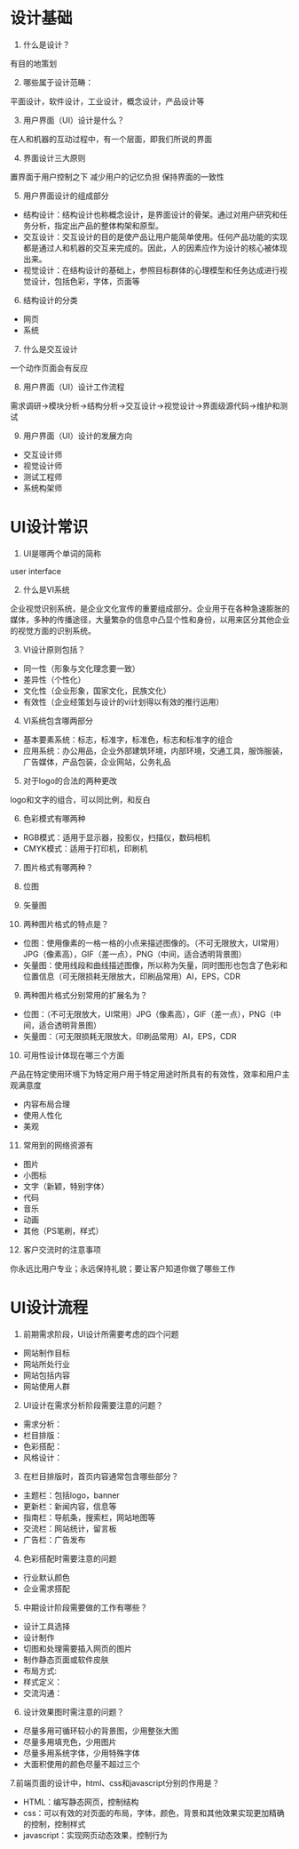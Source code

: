 # 设计基础

1. 什么是设计？

有目的地策划

2. 哪些属于设计范畴：

平面设计，软件设计，工业设计，概念设计，产品设计等

3. 用户界面（UI）设计是什么？

在人和机器的互动过程中，有一个层面，即我们所说的界面

4. 界面设计三大原则

置界面于用户控制之下
减少用户的记忆负担
保持界面的一致性

5. 用户界面设计的组成部分

* 结构设计：结构设计也称概念设计，是界面设计的骨架。通过对用户研究和任务分析，指定出产品的整体构架和原型。
* 交互设计：交互设计的目的是使产品让用户能简单使用。任何产品功能的实现都是通过人和机器的交互来完成的。因此，人的因素应作为设计的核心被体现出来。
* 视觉设计：在结构设计的基础上，参照目标群体的心理模型和任务达成进行视觉设计，包括色彩，字体，页面等

6. 结构设计的分类
* 网页
* 系统

7. 什么是交互设计

一个动作页面会有反应

8. 用户界面（UI）设计工作流程

需求调研->模块分析->结构分析->交互设计->视觉设计->界面级源代码->维护和测试

9. 用户界面（UI）设计的发展方向

* 交互设计师
* 视觉设计师
* 测试工程师
* 系统构架师

# UI设计常识

1. UI是哪两个单词的简称

user interface 

2. 什么是VI系统

企业视觉识别系统，是企业文化宣传的重要组成部分。企业用于在各种急速膨胀的媒体，多种的传播途径，大量繁杂的信息中凸显个性和身份，以用来区分其他企业的视觉方面的识别系统。

3. VI设计原则包括？

* 同一性（形象与文化理念要一致）
* 差异性（个性化）
* 文化性（企业形象，国家文化，民族文化）
* 有效性（企业经策划与设计的vi计划得以有效的推行运用）

4. VI系统包含哪两部分

* 基本要素系统：标志，标准字，标准色，标志和标准字的组合
* 应用系统：办公用品，企业外部建筑环境，内部环境，交通工具，服饰服装，广告媒体，产品包装，企业网站，公务礼品

5. 对于logo的合法的两种更改

logo和文字的组合，可以同比例，和反白

6. 色彩模式有哪两种
* RGB模式：适用于显示器，投影仪，扫描仪，数码相机
* CMYK模式：适用于打印机，印刷机 

7. 图片格式有哪两种？

1. 位图
2. 矢量图

8. 两种图片格式的特点是？
* 位图：使用像素的一格一格的小点来描述图像的。（不可无限放大，UI常用）JPG（像素高），GIF（差一点），PNG（中间，适合透明背景图）
* 矢量图：使用线段和曲线描述图像，所以称为矢量，同时图形也包含了色彩和位置信息（可无限损耗无限放大，印刷品常用）AI，EPS，CDR

9. 两种图片格式分别常用的扩展名为？
* 位图：（不可无限放大，UI常用）JPG（像素高），GIF（差一点），PNG（中间，适合透明背景图）
* 矢量图：（可无限损耗无限放大，印刷品常用）AI，EPS，CDR

10. 可用性设计体现在哪三个方面

产品在特定使用环境下为特定用户用于特定用途时所具有的有效性，效率和用户主观满意度

* 内容布局合理
* 使用人性化
* 美观

11. 常用到的网络资源有

* 图片
* 小图标
* 文字（新颖，特别字体）
* 代码
* 音乐
* 动画
* 其他（PS笔刷，样式）

12. 客户交流时的注意事项

你永远比用户专业；永远保持礼貌；要让客户知道你做了哪些工作

# UI设计流程

1. 前期需求阶段，UI设计所需要考虑的四个问题

* 网站制作目标
* 网站所处行业
* 网站包括内容
* 网站使用人群

2. UI设计在需求分析阶段需要注意的问题？

* 需求分析：
* 栏目排版：
* 色彩搭配：
* 风格设计：

3. 在栏目排版时，首页内容通常包含哪些部分？

* 主题栏：包括logo，banner
* 更新栏：新闻内容，信息等
* 指南栏：导航条，搜索栏，网站地图等
* 交流栏：网站统计，留言板
* 广告栏：广告发布

4. 色彩搭配时需要注意的问题

* 行业默认颜色
* 企业需求搭配

5. 中期设计阶段需要做的工作有哪些？

* 设计工具选择
* 设计制作
* 切图和处理需要插入网页的图片
* 制作静态页面或软件皮肤
* 布局方式:
* 样式定义：
* 交流沟通：

6. 设计效果图时需注意的问题？

* 尽量多用可循环较小的背景图，少用整张大图
* 尽量多用填充色，少用图片
* 尽量多用系统字体，少用特殊字体
* 大面积使用的颜色尽量不超过三个

7.前端页面的设计中，html、css和javascript分别的作用是？

* HTML：编写静态网页，控制结构
* css：可以有效的对页面的布局，字体，颜色，背景和其他效果实现更加精确的控制，控制样式
* javascript：实现网页动态效果，控制行为

